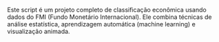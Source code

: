Este script é um projeto completo de classificação econômica usando dados do FMI (Fundo Monetário Internacional). Ele combina técnicas de análise estatística, aprendizagem automática (machine learning) e visualização animada.
